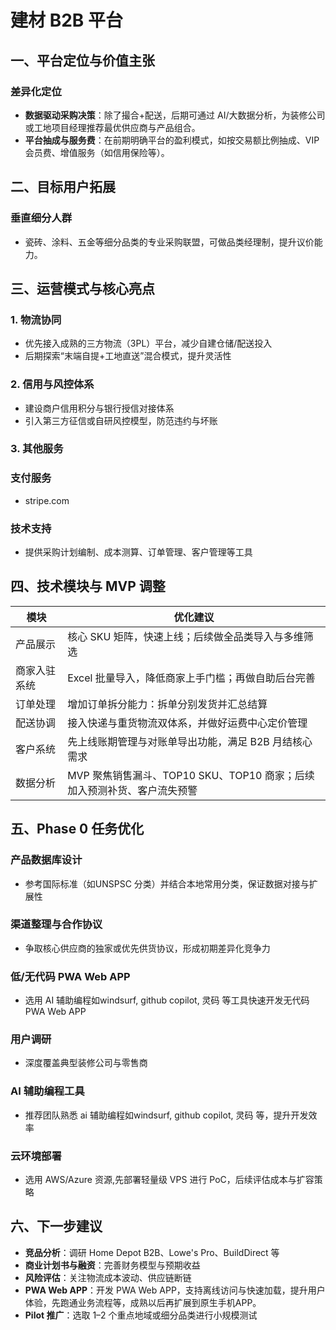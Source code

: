 # 建材 B2B 平台

## 一、平台定位与价值主张

### 差异化定位
- **数据驱动采购决策**：除了撮合+配送，后期可通过 AI/大数据分析，为装修公司或工地项目经理推荐最优供应商与产品组合。
- **平台抽成与服务费**：在前期明确平台的盈利模式，如按交易额比例抽成、VIP会员费、增值服务（如信用保险等）。

## 二、目标用户拓展


### 垂直细分人群
- 瓷砖、涂料、五金等细分品类的专业采购联盟，可做品类经理制，提升议价能力。

## 三、运营模式与核心亮点

### 1. 物流协同
- 优先接入成熟的三方物流（3PL）平台，减少自建仓储/配送投入
- 后期探索“末端自提+工地直送”混合模式，提升灵活性

### 2. 信用与风控体系
- 建设商户信用积分与银行授信对接体系
- 引入第三方征信或自研风控模型，防范违约与坏账

### 3. 其他服务

### 支付服务
- stripe.com 

### 技术支持
- 提供采购计划编制、成本测算、订单管理、客户管理等工具

## 四、技术模块与 MVP 调整

| 模块     | 优化建议                                                        |
| ------ | ----------------------------------------------------------- |
| 产品展示   | 核心 SKU 矩阵，快速上线；后续做全品类导入与多维筛选                  |
| 商家入驻系统 | Excel 批量导入，降低商家上手门槛；再做自助后台完善                         |
| 订单处理   | 增加订单拆分能力：拆单分别发货并汇总结算                    |
| 配送协调   | 接入快递与重货物流双体系，并做好运费中心定价管理                         |
| 客户系统   | 先上线账期管理与对账单导出功能，满足 B2B 月结核心需求                          |
| 数据分析   | MVP 聚焦销售漏斗、TOP10 SKU、TOP10 商家；后续加入预测补货、客户流失预警 | 

## 五、Phase 0 任务优化

### 产品数据库设计
- 参考国际标准（如UNSPSC 分类）并结合本地常用分类，保证数据对接与扩展性

### 渠道整理与合作协议
- 争取核心供应商的独家或优先供货协议，形成初期差异化竞争力

### 低/无代码 PWA Web APP
- 选用 AI 辅助编程如windsurf, github copilot, 灵码 等工具快速开发无代码 PWA Web APP 

### 用户调研
- 深度覆盖典型装修公司与零售商

### AI 辅助编程工具
- 推荐团队熟悉 ai 辅助编程如windsurf, github copilot, 灵码 等，提升开发效率

### 云环境部署
- 选用 AWS/Azure 资源,先部署轻量级 VPS 进行 PoC，后续评估成本与扩容策略

## 六、下一步建议

- **竞品分析**：调研 Home Depot B2B、Lowe's Pro、BuildDirect 等
- **商业计划书与融资**：完善财务模型与预期收益
- **风险评估**：关注物流成本波动、供应链断链
- **PWA Web APP**：开发 PWA Web APP，支持离线访问与快速加载，提升用户体验，先跑通业务流程等，成熟以后再扩展到原生手机APP。
- **Pilot 推广**：选取 1–2 个重点地域或细分品类进行小规模测试
